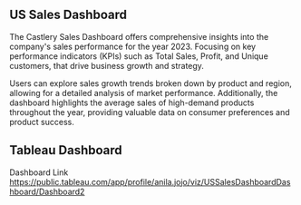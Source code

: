 ## US Sales Dashboard

The Castlery Sales Dashboard offers comprehensive insights into the company's sales performance for the year 2023. Focusing on key performance indicators (KPIs) such as Total Sales, Profit, and Unique customers, that drive business growth and strategy.

Users can explore sales growth trends broken down by product and region, allowing for a detailed analysis of market performance. Additionally, the dashboard highlights the average sales of high-demand products throughout the year, providing valuable data on consumer preferences and product success.

## Tableau Dashboard

Dashboard Link
https://public.tableau.com/app/profile/anila.jojo/viz/USSalesDashboardDashboard/Dashboard2


